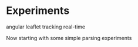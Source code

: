 # Experiments
angular leaflet tracking real-time

Now starting with some simple parsing experiments
